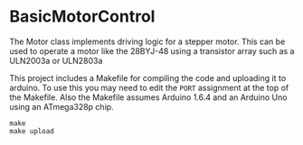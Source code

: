 # BasicMotorControl

The Motor class implements driving logic for a stepper motor. This can be used
to operate a motor like the 28BYJ-48 using a transistor array such as
a ULN2003a or ULN2803a

This project includes a Makefile for compiling the code and uploading it to
arduino.  To use this you may need to edit the `PORT` assignment at the top
of the Makefile.  Also the Makefile assumes Arduino 1.6.4 and an Arduino Uno
using an ATmega328p chip.

```
make
make upload
```
